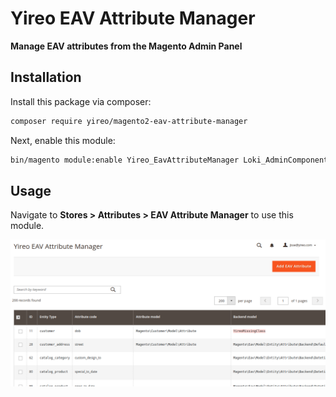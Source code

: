 # Yireo EAV Attribute Manager

**Manage EAV attributes from the Magento Admin Panel**

## Installation
Install this package via composer:
```bash
composer require yireo/magento2-eav-attribute-manager
```

Next, enable this module:
```bash
bin/magento module:enable Yireo_EavAttributeManager Loki_AdminComponents Loki_Components 
```

## Usage
Navigate to **Stores > Attributes > EAV Attribute Manager** to use this module.

![Screenshot of grid overview](doc/images/screenshot-grid.png?raw=true "Screenshow of grid overview")
